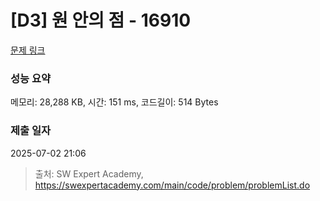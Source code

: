 # [D3] 원 안의 점 - 16910 

[문제 링크](https://swexpertacademy.com/main/code/problem/problemDetail.do?contestProbId=AYcllbDqUVgDFASR) 

### 성능 요약

메모리: 28,288 KB, 시간: 151 ms, 코드길이: 514 Bytes

### 제출 일자

2025-07-02 21:06



> 출처: SW Expert Academy, https://swexpertacademy.com/main/code/problem/problemList.do